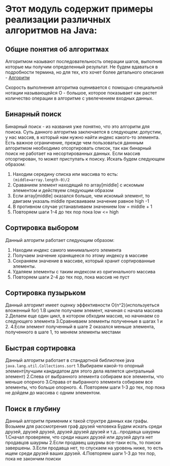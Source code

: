 # Этот модуль содержит примеры реализации различных алгоритмов на Java:

## Общие понятия об алгоритмах
Алгоритмом называют последовательность операции шагов, выполнив которые мы получим определенный результат. Не будем вдаваться в подробности термина, но для тех, кто хочет более детального описания - [Алгоритм](https://ru.wikipedia.org/wiki/%D0%90%D0%BB%D0%B3%D0%BE%D1%80%D0%B8%D1%82%D0%BC)

Скорость выполнения алгоритма оценивается с помощью специальной нотации называющейся О - большое, которое показывает как растет количество операции в алгоритме с увелечением входных данных.

## Бинарный поиск
Бинарный поиск - из названия уже понятно, что это алгоритм для поиска. Суть данного алгоритма заключается в следующем: допустим, у нас массив, в который нам нужно найти индекс какого-то элемента. Есть важное ограничение, прежде чем пользоваться даннным алгоритмом необходимо отсортировать список, так как бинарный поиск не работает на несортированных данных. Если массив отсортирован, то может приступать к поиску. Искать будем следующем образом:
1. Находим середину списка или массива то есть: ```(middle=array.length-0)/2```
2. Сраванием элемент находящий по array[middle] с искомым элементом и действуем следующим образом
3. Если array[middle] оказался больше, чем искомый элемент, то двигаем указаль middle присваиваем значение равное high -1
4. В противном случае устанавливаем значением low = middle + 1
5. Повторяем шаги 1-4 до тех пор пока low <= high

## Сортировка выбором
Данный алгоритм работает следующим образом:
1. Находим индекс самого минимального элемента
2. Получаем значение хранящееся по этому индексу в массиве
3. Сохраняем значение в массиве, который хранит сортированные элементы.
4. Удаляем элементы с таким индексом из оригинального массива
5. Повторяем шаги 2-4 до тех пор, пока массив не пуст


## Сортировка пузырьком
Данный алгоримт имеет оценку эффективности O(n^2)(используеться вложенный for)
1.В цикле получаем элемент, начиная с начала массива
2.Делаем еще один цикл, в котором обходим массив, но начинаем со следующего элемента
3.Сравниваем элементы полученные в шагах 1 и 2.
4.Если элемент полученный в шаге 2 оказался меньше элемента, полученного в шаге 1, то меняем элементы местами

## Быстрая сортировка
Данный алгоритм работает в стандартной библиотеке java ```java.lang.util.Collections.sort```
1.Выбираем какой-то опорный элемент(лучшим кандидатом для этого дела является центральный элемент)
2.Слева от выбранного элемента собираем все элементы, что меньше опорного
3.Справа от выбранного элемента собираем все элементы, что больше опорного.
4. Повторяем шаги 1-3 до тех, пор пока не дойдем до массива с одним элементом.

## Поиск в глубину
Данный алгоритм применим к такой структре данных как графы. Возьмем для рассмотрения граф друзей человека
Будем искать среди друзей, друзей друзей, друзей друзей друзей и т.д...продавца шаурмы
1.Сначал проверяем, что среди наших друзей или друзей друга нет продавцов шаурмы
2.Если продавец шаурмы все-таки есть, то поиски завершены. 
3.Если продавца нет, то спускаем на уровень ниже, то есть ищем среди друзей ваших друзей.
4.Повторяем шаги 1-3 до тех пор, пока не закончим поиски

